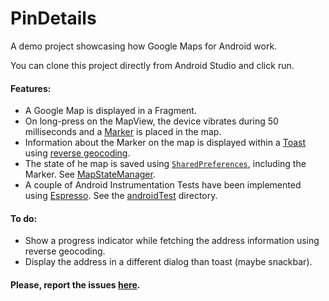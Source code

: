 # PinDetails
A demo project showcasing how Google Maps for Android work.


You can clone this project directly from Android Studio and click run.

#### Features:

* A Google Map is displayed in a Fragment.
* On long-press on the MapView, the device vibrates during 50 milliseconds and a [Marker](https://developers.google.com/maps/documentation/android-api/marker) is placed in the map.
* Information about the Marker on the map is displayed within a [Toast](https://developer.android.com/guide/topics/ui/notifiers/toasts.html) using [reverse geocoding](https://developer.android.com/training/location/display-address.html).
* The state of he map is saved using [`SharedPreferences`](https://developer.android.com/guide/topics/data/data-storage.html#pref), including the Marker. See [MapStateManager](https://github.com/lalongooo/PinDetails/blob/master/app/src/main/java/com/example/pindetails/util/MapStateManager.java).
* A couple of Android Instrumentation Tests have been implemented using [Espresso](https://google.github.io/android-testing-support-library/). See the [androidTest](https://github.com/lalongooo/PinDetails/tree/master/app/src/androidTest) directory.

#### To do:

* Show a progress indicator while fetching the address information using reverse geocoding.
* Display the address in a different dialog than toast (maybe snackbar).

#### Please, report the issues [here](https://github.com/lalongooo/PinDetails/issues/new).
